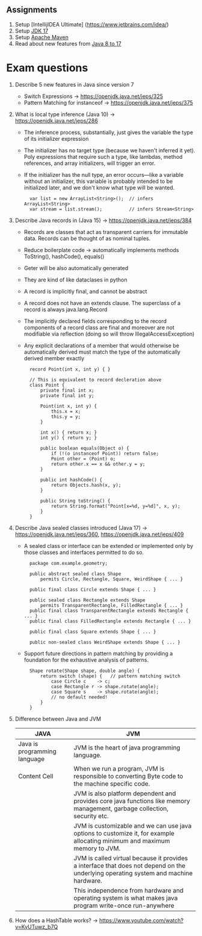 


## Assignments

1. Setup [IntellijIDEA Ultimate]  (https://www.jetbrains.com/idea/)
2. Setup [JDK 17](https://www.oracle.com/java/technologies/javase/jdk17-archive-downloads.html)
3. Setup  [Apache Maven](https://maven.apache.org/)
4. Read about new features from [Java 8 to 17](https://openjdk.java.net/projects/jdk/)


# Exam questions
1. Describe 5 new features in Java since version 7
    - Switch Expressions -> https://openjdk.java.net/jeps/325
    - Pattern Matching for instanceof -> https://openjdk.java.net/jeps/375

2. What is local type inference (Java 10) -> https://openjdk.java.net/jeps/286
    - The inference process, substantially, just gives the variable the type of its initializer expression
    - The initializer has no target type (because we haven't inferred it yet). Poly expressions that require such a type, like lambdas, method references, and array initializers, will trigger an error.
    - If the initializer has the null type, an error occurs—like a variable without an initializer, this variable is probably intended to be initialized later, and we don't know what type will be wanted.

            var list = new ArrayList<String>();  // infers ArrayList<String>
            var stream = list.stream();          // infers Stream<String>


3. Describe Java records in (Java 15) -> https://openjdk.java.net/jeps/384
    - Records are classes that act as transparent carriers for immutable data. Records can be thought of as nominal tuples.
    - Reduce boilerplate code -> automatically implements methods ToString(), hashCode(), equals()
    - Geter will be also automatically generated
    - They are kind of like dataclases in python
    - A record is implicitly final, and cannot be abstract
    - A record does not have an extends clause. The superclass of a record is always java.lang.Record
    - The implicitly declared fields corresponding to the record components of a record class are final and moreover are not modifiable via reflection (doing so will throw IllegalAccessException)
    - Any explicit declarations of a member that would otherwise be automatically derived must match the type of the automatically derived member exactly

            record Point(int x, int y) { } 

            // This is eqvivalent to record decleration above
            class Point {
                private final int x;
                private final int y;

                Point(int x, int y) { 
                    this.x = x;
                    this.y = y;
                }

                int x() { return x; }
                int y() { return y; }

                public boolean equals(Object o) { 
                    if (!(o instanceof Point)) return false;
                    Point other = (Point) o;
                    return other.x == x && other.y = y;
                }

                public int hashCode() {
                    return Objects.hash(x, y);
                }

                public String toString() { 
                    return String.format("Point[x=%d, y=%d]", x, y);
                }
            }


3. Describe Java sealed classes introduced (Java 17) -> https://openjdk.java.net/jeps/360, https://openjdk.java.net/jeps/409
    - A sealed class or interface can be extended or implemented only by those classes and interfaces permitted to do so.

            package com.example.geometry;

            public abstract sealed class Shape
                permits Circle, Rectangle, Square, WeirdShape { ... }

            public final class Circle extends Shape { ... }

            public sealed class Rectangle extends Shape 
                permits TransparentRectangle, FilledRectangle { ... }
            public final class TransparentRectangle extends Rectangle { ... }
            public final class FilledRectangle extends Rectangle { ... }

            public final class Square extends Shape { ... }

            public non-sealed class WeirdShape extends Shape { ... }

    - Support future directions in pattern matching by providing a foundation for the exhaustive analysis of patterns.

            Shape rotate(Shape shape, double angle) {
                return switch (shape) {   // pattern matching switch
                    case Circle c    -> c; 
                    case Rectangle r -> shape.rotate(angle);
                    case Square s    -> shape.rotate(angle);
                    // no default needed!
                }
            }

4. Difference between Java and JVM

    | JAVA  | JVM |
    | ------------- | ------------- |
    | Java is programming language  | JVM is the heart of java programming language. |
    | Content Cell  | When we run a program, JVM is responsible to converting Byte code to the machine specific code.  |
    || JVM is also platform dependent and provides core java functions like memory management, garbage collection, security etc.|
    || JVM is customizable and we can use java options to customize it, for example allocating minimum and maximum memory to JVM.|
    || JVM is called virtual because it provides a interface that does not depend on the underlying operating system and machine hardware. |
    || This independence from hardware and operating system is what makes java program write-once run-anywhere |
  

5. How does a HashTable works? -> https://www.youtube.com/watch?v=KyUTuwz_b7Q
